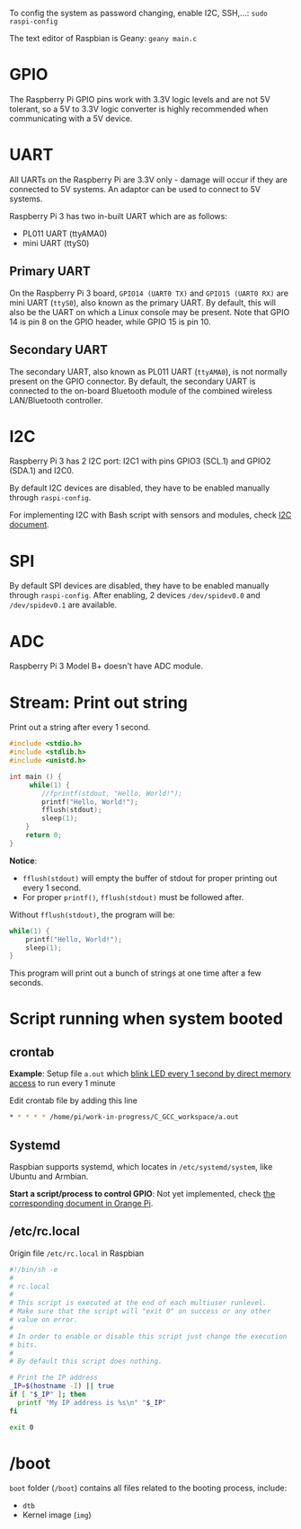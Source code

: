 To config the system as password changing, enable I2C, SSH,...: ``sudo raspi-config``

The text editor of Raspbian is Geany: ``geany main.c``

# GPIO

The Raspberry Pi GPIO pins work with 3.3V logic levels and are not 5V tolerant, so a 5V to 3.3V logic converter is highly recommended when communicating with a 5V device.

# UART

All UARTs on the Raspberry Pi are 3.3V only - damage will occur if they are connected to 5V systems. An adaptor can be used to connect to 5V systems. 

Raspberry Pi 3 has two in-built UART which are as follows:

* PL011 UART (ttyAMA0)
* mini UART (ttyS0)

## Primary UART

On the Raspberry Pi 3 board, ``GPIO14 (UART0 TX)`` and ``GPIO15 (UART0 RX)`` are mini UART (``ttyS0``), also known as the primary UART. By default, this will also be the UART on which a Linux console may be present. Note that GPIO 14 is pin 8 on the GPIO header, while GPIO 15 is pin 10.

## Secondary UART

The secondary UART, also known as PL011 UART (``ttyAMA0``), is not normally present on the GPIO connector. By default, the secondary UART is connected to the on-board Bluetooth module of the combined wireless LAN/Bluetooth controller.

# I2C

Raspberry Pi 3 has 2 I2C port: I2C1 with pins GPIO3 (SCL.1) and GPIO2 (SDA.1) and I2C0.

By default I2C devices are disabled, they have to be enabled manually through ``raspi-config``.

For implementing I2C with Bash script with sensors and modules, check [I2C document](I2C.md).
# SPI
By default SPI devices are disabled, they have to be enabled manually through ``raspi-config``. After enabling, 2 devices ``/dev/spidev0.0`` and ``/dev/spidev0.1`` are available.

# ADC

Raspberry Pi 3 Model B+ doesn't have ADC module.

# Stream: Print out string

Print out a string after every 1 second. 

```c
#include <stdio.h>
#include <stdlib.h>
#include <unistd.h>

int main () {
     while(1) {
		//fprintf(stdout, "Hello, World!");
		printf("Hello, World!");
		fflush(stdout);
		sleep(1);
	}
    return 0;
}

```

**Notice**: 

* ``fflush(stdout)`` will empty the buffer of stdout for proper printing out every 1 second.
* For proper ``printf()``, ``fflush(stdout)`` must be followed after.

Without ``fflush(stdout)``, the program will be:

```c
while(1) {
	printf("Hello, World!");
	sleep(1);
}
```

This program will print out a bunch of strings at one time after a few seconds.

# Script running when system booted

## crontab

**Example**: Setup file ``a.out`` which [blink LED every 1 second by direct memory access](https://github.com/TranPhucVinh/Raspberry-Pi-C/blob/main/Physical%20layer/GPIO/direct_register_access_control_gpio.c) to run every 1 minute

Edit crontab file by adding this line

```sh
* * * * * /home/pi/work-in-progress/C_GCC_workspace/a.out
```
## Systemd

Raspbian supports systemd, which locates in ``/etc/systemd/system``, like Ubuntu and Armbian.

**Start a script/process to control GPIO**: Not yet implemented, check [the corresponding document in Orange Pi](https://github.com/TranPhucVinh/Orange-Pi/blob/master/Physical%20layer/Systemd.md#example-start-a-scriptprocess-to-blink-on-board-red-led).

## /etc/rc.local

0rigin file ``/etc/rc.local`` in Raspbian 

```sh
#!/bin/sh -e
#
# rc.local
#
# This script is executed at the end of each multiuser runlevel.
# Make sure that the script will "exit 0" on success or any other
# value on error.
#
# In order to enable or disable this script just change the execution
# bits.
#
# By default this script does nothing.

# Print the IP address
_IP=$(hostname -I) || true
if [ "$_IP" ]; then
  printf "My IP address is %s\n" "$_IP"
fi

exit 0
```

# /boot

``boot`` folder (``/boot``) contains all files related to the booting process, include:

* ``dtb``
* Kernel image (``img``)

